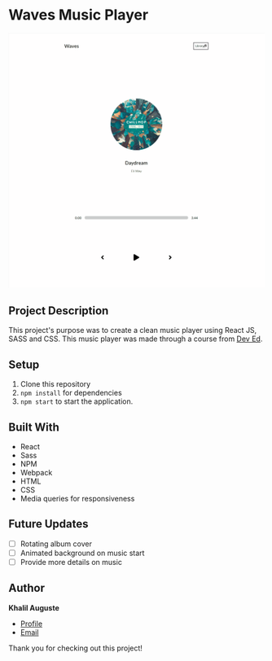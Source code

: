 # Waves Music Player

![Waves Music Player Demo](music-player.gif)

## Project Description

This project's purpose was to create a clean music player using React JS, SASS and CSS. This music player was made through a course from [Dev Ed](https://developedbyed.com/courses).

## Setup
1. Clone this repository
2. `npm install` for dependencies
3. `npm start` to start the application.

## Built With

- React
- Sass
- NPM
- Webpack
- HTML
- CSS
- Media queries for responsiveness

## Future Updates

- [ ] Rotating album cover
- [ ] Animated background on music start
- [ ] Provide more details on music

## Author

**Khalil Auguste**

- [Profile](https://github.com/augusttk "Khalil Auguste")
- [Email](mailto:khalilauguste@gmail.com?subject=Hi "Hi!")

Thank you for checking out this project!